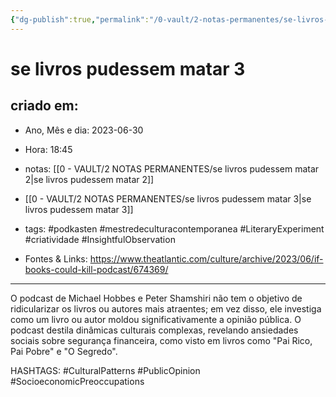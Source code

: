 ```yaml
---
{"dg-publish":true,"permalink":"/0-vault/2-notas-permanentes/se-livros-pudessem-matar-3/","tags":["permanente","podkasten","mestredeculturacontemporanea","LiteraryExperiment","criatividade","InsightfulObservation","CulturalPatterns","PublicOpinion","SocioeconomicPreoccupations"],"dgHomeLink":true,"dgShowLocalGraph":true,"dgShowFileTree":true,"dgEnableSearch":true}
---
```


# se livros pudessem matar 3

## criado em: 
-  Ano, Mês e dia: 2023-06-30
- Hora: 18:45

- notas: [[0 - VAULT/2 NOTAS PERMANENTES/se livros pudessem matar 2\|se livros pudessem matar 2]]
- [[0 - VAULT/2 NOTAS PERMANENTES/se livros pudessem matar 3\|se livros pudessem matar 3]]
- tags: #podkasten #mestredeculturacontemporanea #LiteraryExperiment #criatividade #InsightfulObservation 
- Fontes & Links: https://www.theatlantic.com/culture/archive/2023/06/if-books-could-kill-podcast/674369/
---

O podcast de Michael Hobbes e Peter Shamshiri não tem o objetivo de ridicularizar os livros ou autores mais atraentes; em vez disso, ele investiga como um livro ou autor moldou significativamente a opinião pública. O podcast destila dinâmicas culturais complexas, revelando ansiedades sociais sobre segurança financeira, como visto em livros como "Pai Rico, Pai Pobre" e "O Segredo".


HASHTAGS: #CulturalPatterns #PublicOpinion #SocioeconomicPreoccupations